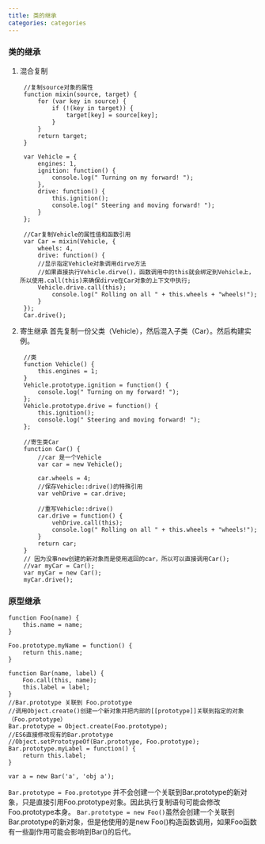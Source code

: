 ```yaml
---
title: 类的继承
categories: categories
---
```


### 类的继承
1. 混合复制

		//复制source对象的属性
		function mixin(source, target) {
			for (var key in source) {
				if (!(key in target)) {
					target[key] = source[key];
				}
			}
			return target;
		}

		var Vehicle = {
			engines: 1,
			ignition: function() {
				console.log(" Turning on my forward! ");
			},
			drive: function() {
				this.ignition();
				console.log(" Steering and moving forward! ");
			}
		};

		//Car复制Vehicle的属性值和函数引用
		var Car = mixin(Vehicle, {
			wheels: 4,
			drive: function() {
			//显示指定Vehicle对象调用dirve方法
			//如果直接执行Vehicle.dirve()，函数调用中的this就会绑定到Vehicle上，所以使用.call(this)来确保dirve在Car对象的上下文中执行;
			Vehicle.drive.call(this);
				console.log(" Rolling on all " + this.wheels + "wheels!");
			}
		});
		Car.drive();
<!-- more -->
2. 寄生继承
	首先复制一份父类（Vehicle），然后混入子类（Car）。然后构建实例。

		//类
		function Vehicle() {
			this.engines = 1;
		}
		Vehicle.prototype.ignition = function() {
			console.log(" Turning on my forward! ");
		};
		Vehicle.prototype.drive = function() {
			this.ignition();
			console.log(" Steering and moving forward! ");
		};

		//寄生类Car
		function Car() {
			//car 是一个Vehicle
			var car = new Vehicle();

			car.wheels = 4;
			//保存Vehicle::drive()的特殊引用
			var vehDrive = car.drive;

			//重写Vehicle::drive()
			car.drive = function() {
				vehDrive.call(this);
				console.log(" Rolling on all " + this.wheels + "wheels!");
			}
			return car;
		}
		// 因为没事new创建的新对象而是使用返回的car，所以可以直接调用Car();
		//var myCar = Car();
		var myCar = new Car();
		myCar.drive();


### 原型继承


	function Foo(name) {
		this.name = name;
	}

	Foo.prototype.myName = function() {
		return this.name;
	}

	function Bar(name, label) {
		Foo.call(this, name);
		this.label = label;
	}
	//Bar.prototype 关联到 Foo.prototype
	//调用Object.create()创建一个新对象并把内部的[[prototype]]关联到指定的对象（Foo.prototype）
	Bar.prototype = Object.create(Foo.prototype);
	//ES6直接修改现有的Bar.prototype
	//Object.setPrototypeOf(Bar.prototype, Foo.prototype);
	Bar.prototype.myLabel = function() {
		return this.label;
	}

	var a = new Bar('a', 'obj a');

`Bar.prototype = Foo.prototype` 并不会创建一个关联到Bar.prototype的新对象，只是直接引用Foo.prototype对象。因此执行复制语句可能会修改Foo.prototype本身。
`Bar.prototype = new Foo()`虽然会创建一个关联到Bar.prototype的新对象，但是他使用的是new Foo()构造函数调用，如果Foo函数有一些副作用可能会影响到Bar()的后代。
